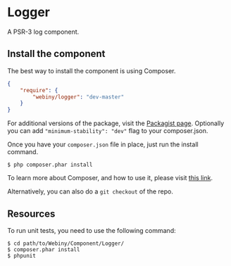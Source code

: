 Logger
======

A PSR-3 log component.

Install the component
---------------------
The best way to install the component is using Composer.

```json
{
    "require": {
        "webiny/logger": "dev-master"
    }
}
```
For additional versions of the package, visit the [Packagist page](https://packagist.org/packages/webiny/logger).
Optionally you can add `"minimum-stability": "dev"` flag to your composer.json.

Once you have your `composer.json` file in place, just run the install command.

    $ php composer.phar install

To learn more about Composer, and how to use it, please visit [this link](https://getcomposer.org/doc/01-basic-usage.md).

Alternatively, you can also do a `git checkout` of the repo.

Resources
---------

To run unit tests, you need to use the following command:

    $ cd path/to/Webiny/Component/Logger/
    $ composer.phar install
    $ phpunit